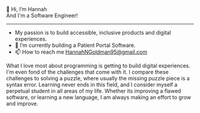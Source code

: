  👋 Hi, I’m Hannah
<br>
And I'm a Software Engineer!
<hr>


-  My passion is to build accessible, inclusive products and digital experiences. 
- 🌱 I’m currently building a Patient Portal Software.
- 📫 How to reach me HannahNGoldman95@gmail.com


What I love most about programming is getting to build digital experiences. I'm even fond of the challenges that come with it. I compare these challenges to solving a puzzle, where usually the missing puzzle piece is a syntax error. Learning never ends in this field, and I consider myself a perpetual student in all areas of my life. Whether its improving a flawed software, or learning a new language, I am always making an effort to grow and improve.


<!---
hngoldman995/hngoldman995 is a ✨ special ✨ repository because its `README.md` (this file) appears on your GitHub profile.
You can click the Preview link to take a look at your changes.
--->
